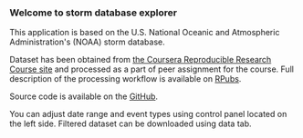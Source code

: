 ### Welcome to storm database explorer

This application is based on the U.S. National Oceanic and Atmospheric Administration's (NOAA) storm database.

Dataset has been obtained from [the Coursera Reproducible Research Course site](https://d396qusza40orc.cloudfront.net/repdata%2Fdata%2FStormData.csv.bz2) and processed as a part of peer assignment for the course. Full description of the processing workflow is available on [RPubs](http://rpubs.com/Karanvas1994/85612).

Source code is available on the [GitHub](https://github.com/Karanvas1994/Devoloping-Data-Products).

You can adjust date range and event types using control panel located on the left side. Filtered dataset can be downloaded using data tab.
